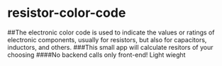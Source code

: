 # resistor-color-code
##The electronic color code is used to indicate the values or ratings of electronic components, usually for resistors, but also for capacitors, inductors, and others.
###This small app will calculate resitors of your choosing
####No backend calls only front-end! Light wieght
